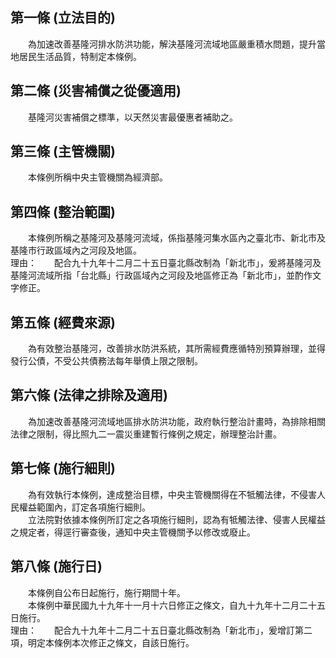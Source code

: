 第一條 (立法目的)
-----------------
　　為加速改善基隆河排水防洪功能，解決基隆河流域地區嚴重積水問題，提升當地居民生活品質，特制定本條例。  


第二條 (災害補償之從優適用)
---------------------------
　　基隆河災害補償之標準，以天然災害最優惠者補助之。  


第三條 (主管機關)
-----------------
　　本條例所稱中央主管機關為經濟部。  


第四條 (整治範圍)
-----------------
　　本條例所稱之基隆河及基隆河流域，係指基隆河集水區內之臺北市、新北市及基隆市行政區域內之河段及地區。  
理由：　　配合九十九年十二月二十五日臺北縣改制為「新北市」，爰將基隆河及基隆河流域所指「台北縣」行政區域內之河段及地區修正為「新北市」，並酌作文字修正。

第五條 (經費來源)
-----------------
　　為有效整治基隆河，改善排水防洪系統，其所需經費應循特別預算辦理，並得發行公債，不受公共債務法每年舉債上限之限制。  


第六條 (法律之排除及適用)
-------------------------
　　為加速改善基隆河流域地區排水防洪功能，政府執行整治計畫時，為排除相關法律之限制，得比照九二一震災重建暫行條例之規定，辦理整治計畫。  


第七條 (施行細則)
-----------------
　　為有效執行本條例，達成整治目標，中央主管機關得在不牴觸法律，不侵害人民權益範圍內，訂定各項施行細則。  
　　立法院對依據本條例所訂定之各項施行細則，認為有牴觸法律、侵害人民權益之規定者，得逕行審查後，通知中央主管機關予以修改或廢止。  


第八條 (施行日)
---------------
　　本條例自公布日起施行，施行期間十年。  
　　本條例中華民國九十九年十一月十六日修正之條文，自九十九年十二月二十五日施行。  
理由：　　配合九十九年十二月二十五日臺北縣改制為「新北市」，爰增訂第二項，明定本條例本次修正之條文，自該日施行。